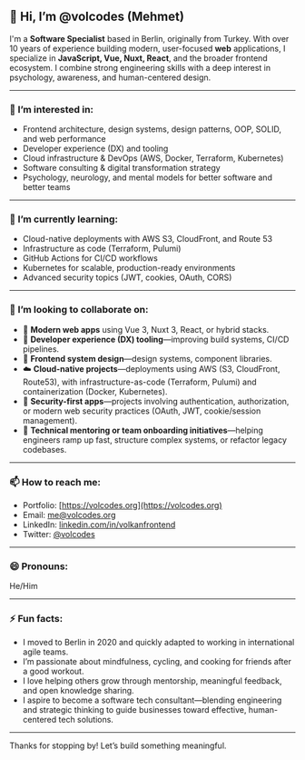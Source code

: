## 👋 Hi, I’m @volcodes (Mehmet)

I'm a **Software Specialist** based in Berlin, originally from Turkey. 
With over 10 years of experience building modern, user-focused **web** applications, 
I specialize in **JavaScript, Vue, Nuxt, React**, and the broader frontend ecosystem. I combine strong engineering skills with a deep interest in psychology, awareness, and human-centered design.

---

### 👀 I’m interested in:
- Frontend architecture, design systems, design patterns, OOP, SOLID, and web performance
- Developer experience (DX) and tooling
- Cloud infrastructure & DevOps (AWS, Docker, Terraform, Kubernetes)
- Software consulting & digital transformation strategy
- Psychology, neurology, and mental models for better software and better teams

---

### 🌱 I’m currently learning:
- Cloud-native deployments with AWS S3, CloudFront, and Route 53
- Infrastructure as code (Terraform, Pulumi)
- GitHub Actions for CI/CD workflows
- Kubernetes for scalable, production-ready environments
- Advanced security topics (JWT, cookies, OAuth, CORS)

---

### 💞️ I’m looking to collaborate on:
- 🚀 **Modern web apps** using Vue 3, Nuxt 3, React, or hybrid stacks.
- 🧠 **Developer experience (DX) tooling**—improving build systems, CI/CD pipelines.
- 🧩 **Frontend system design**—design systems, component libraries.
- ☁️ **Cloud-native projects**—deployments using AWS (S3, CloudFront, Route53), with infrastructure-as-code (Terraform, Pulumi) and containerization (Docker, Kubernetes).
- 🧪 **Security-first apps**—projects involving authentication, authorization, or modern web security practices (OAuth, JWT, cookie/session management).
- 🧭 **Technical mentoring or team onboarding initiatives**—helping engineers ramp up fast, structure complex systems, or refactor legacy codebases.

---

### 📫 How to reach me:
- Portfolio: [https://volcodes.org](https://volcodes.org)
- Email: me@volcodes.org
- LinkedIn: [linkedin.com/in/volkanfrontend](https://linkedin.com/in/volkanfrontend)
- Twitter: [@volcodes](https://twitter.com/volcodes)

---

### 😄 Pronouns:
He/Him

---

### ⚡ Fun facts:
- I moved to Berlin in 2020 and quickly adapted to working in international agile teams.
- I’m passionate about mindfulness, cycling, and cooking for friends after a good workout.
- I love helping others grow through mentorship, meaningful feedback, and open knowledge sharing.
- I aspire to become a software tech consultant—blending engineering and strategic thinking to guide businesses toward effective, human-centered tech solutions.

---

Thanks for stopping by! Let’s build something meaningful.
